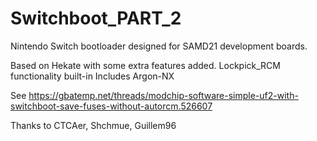# Switchboot_PART_2
Nintendo Switch bootloader designed for SAMD21 development boards.

Based on Hekate with some extra features added.
Lockpick_RCM functionality built-in
Includes Argon-NX

See https://gbatemp.net/threads/modchip-software-simple-uf2-with-switchboot-save-fuses-without-autorcm.526607

Thanks to CTCAer, Shchmue, Guillem96
